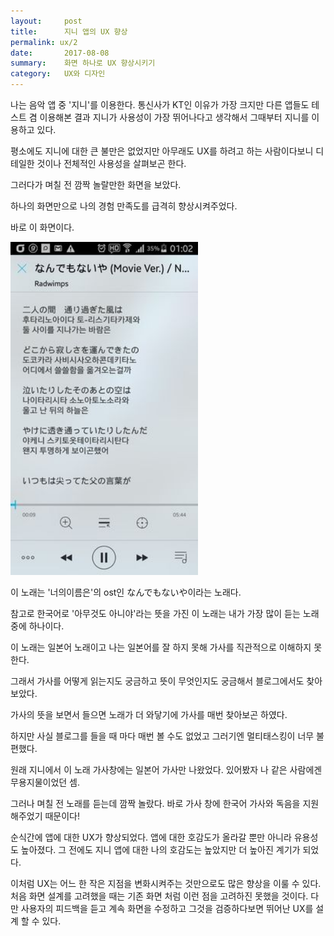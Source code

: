 ```yaml
---
layout:     post
title:      지니 앱의 UX 향상 
permalink: ux/2
date:       2017-08-08
summary:    화면 하나로 UX 향상시키기
category: 	UX와 디자인
---
```




나는 음악 앱 중 '지니'를 이용한다. 
통신사가 KT인 이유가 가장 크지만 다른 앱들도 테스트 겸 이용해본 결과 지니가 사용성이 가장 뛰어나다고 생각해서 그때부터 지니를 이용하고 있다.

평소에도 지니에 대한 큰 불만은 없었지만 아무래도 UX를 하려고 하는 사람이다보니 디테일한 것이나 전체적인 사용성을 살펴보곤 한다.

그러다가 며칠 전 깜짝 놀랄만한 화면을 보았다. 

하나의 화면만으로 나의 경험 만족도를 급격히 향상시켜주었다.

바로 이 화면이다.

<img src ="/images/genie-ux.jpg" alt ="alt text" width="300" height=""/>

<br>

이 노래는 '너의이름은'의 ost인 なんでもないや이라는 노래다. 

참고로 한국어로 '아무것도 아니야'라는 뜻을 가진 이 노래는 내가 가장 많이 듣는 노래 중에 하나이다.

이 노래는 일본어 노래이고 나는 일본어를 잘 하지 못해 가사를 직관적으로 이해하지 못한다. 

그래서 가사를 어떻게 읽는지도 궁금하고 뜻이 무엇인지도 궁금해서 블로그에서도 찾아보았다. 

가사의 뜻을 보면서 들으면 노래가 더 와닿기에 가사를 매번 찾아보곤 하였다. 

하지만 사실 블로그를 들을 때 마다 매번 볼 수도 없었고 그러기엔 멀티태스킹이 너무 불편했다.

원래 지니에서 이 노래 가사창에는 일본어 가사만 나왔었다. 있어봤자 나 같은 사람에겐 무용지물이었던 셈.

그러나 며칠 전 노래를 듣는데 깜짝 놀랐다. 바로 가사 창에 한국어 가사와 독음을 지원해주었기 때문이다!

순식간에 앱에 대한 UX가 향상되었다. 앱에 대한 호감도가 올라갈 뿐만 아니라 유용성도 높아졌다.
그 전에도 지니 앱에 대한 나의 호감도는 높았지만 더 높아진 계기가 되었다.


이처럼 UX는 어느 한 작은 지점을 변화시켜주는 것만으로도 많은 향상을 이룰 수 있다.
처음 화면 설계를 고려했을 때는 기존 화면 처럼 이런 점을 고려하진 못했을 것이다.
다만 사용자의 피드백을 듣고 계속 화면을 수정하고 그것을 검증하다보면 뛰어난 UX를 설계 할 수 있다.
